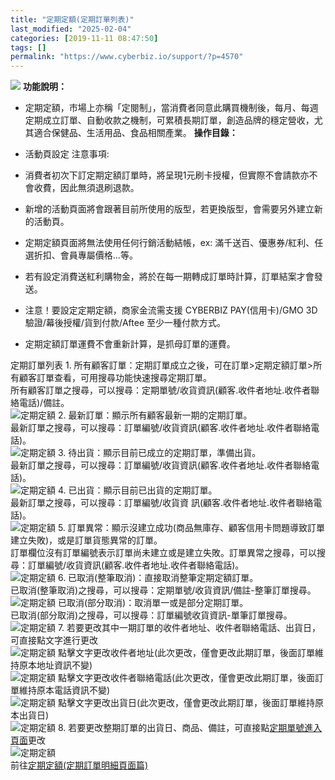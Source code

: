 ```yaml
---
title: "定期定額(定期訂單列表)"
last_modified: "2025-02-04"
categories: [2019-11-11 08:47:50]
tags: []
permalink: "https://www.cyberbiz.io/support/?p=4570"
---
```


![](https://www.cyberbiz.io/support/wp-content/uploads/2021/08/企業版.png)
**功能說明：**  

* 定期定額，市場上亦稱「定閱制」，當消費者同意此購買機制後，每月、每週定期成立訂單、自動收款之機制，可累積長期訂單，創造品牌的穩定營收，尤其適合保健品、生活用品、食品相關產業。
**操作目錄：**

* 活動頁設定
注意事項:  

* 消費者初次下訂定期定額訂單時，將呈現1元刷卡授權，但實際不會請款亦不會收費，因此無須退刷退款。
* 新增的活動頁面將會跟著目前所使用的版型，若更換版型，會需要另外建立新的活動頁。
* 定期定額頁面將無法使用任何行銷活動結帳，ex: 滿千送百、優惠券/紅利、任選折扣、會員專屬價格...等。
* 若有設定消費送紅利購物金，將於在每一期轉成訂單時計算，訂單結案才會發送。
* 注意！要設定定期定額，商家金流需支援 CYBERBIZ PAY(信用卡)/GMO 3D驗證/幕後授權/貨到付款/Aftee 至少一種付款方式。
* 定期定額訂單運費不會重新計算，是抓母訂單的運費。

定期訂單列表 1\. 所有顧客訂單：定期訂單成立之後，可在訂單>定期定額訂單>所有顧客訂單查看，可用搜尋功能快速搜尋定期訂單。  
所有顧客訂單之搜尋，可以搜尋：定期單號/收貨資訊(顧客.收件者地址.收件者聯絡電話)/備註。  
![定期定額](https://www.cyberbiz.co/support/wp-content/uploads/2019/11/定期定額new-14.png) 2\. 最新訂單：顯示所有顧客最新一期的定期訂單。  
最新訂單之搜尋，可以搜尋：訂單編號/收貨資訊(顧客.收件者地址.收件者聯絡電話)。  
![定期定額](https://www.cyberbiz.co/support/wp-content/uploads/2019/11/定期定額new-15.png) 3\. 待出貨：顯示目前已成立的定期訂單，準備出貨。  
最新訂單之搜尋，可以搜尋：訂單編號/收貨資訊(顧客.收件者地址.收件者聯絡電話)。  
![定期定額](https://www.cyberbiz.co/support/wp-content/uploads/2019/11/定期定額new-16.png) 4\. 已出貨：顯示目前已出貨的定期訂單。  
最新訂單之搜尋，可以搜尋：訂單編號/收貨資 訊(顧客.收件者地址.收件者聯絡電話)。  
![定期定額](https://www.cyberbiz.co/support/wp-content/uploads/2019/11/定期定額new-17.png) 5\.
訂單異常：顯示沒建立成功(商品無庫存、顧客信用卡問題導致訂單建立失敗)，或是訂單貨態異常的訂單。  
訂單欄位沒有訂單編號表示訂單尚未建立或是建立失敗。訂單異常之搜尋，可以搜尋：訂單編號/收貨資訊(顧客.收件者地址.收件者聯絡電話)。  
![定期定額](https://www.cyberbiz.co/support/wp-content/uploads/2019/11/定期定額new-18.png) 6\. 已取消(整筆取消)：直接取消整筆定期定額訂單。  
已取消(整筆取消)之搜尋，可以搜尋：定期單號/收貨資訊/備註-整筆訂單搜尋。  
![定期定額](https://www.cyberbiz.co/support/wp-content/uploads/2019/11/定期定額new-19.png) 已取消(部分取消)：取消單一或是部分定期訂單。  
已取消(部分取消)之搜尋，可以搜尋：訂單編號收貨資訊-單筆訂單搜尋。  
![定期定額](https://www.cyberbiz.co/support/wp-content/uploads/2019/11/定期定額new-20.png) 7\.
若要更改其中一期訂單的收件者地址、收件者聯絡電話、出貨日，可直接點文字進行更改  
![定期定額](https://www.cyberbiz.co/support/wp-content/uploads/2019/11/定期定額new-21.png)
點擊文字更改收件者地址(此次更改，僅會更改此期訂單，後面訂單維持原本地址資訊不變)  
![定期定額](https://www.cyberbiz.co/support/wp-content/uploads/2019/11/定期定額new-22.png)
點擊文字更改收件者聯絡電話(此次更改，僅會更改此期訂單，後面訂單維持原本電話資訊不變)  
![定期定額](https://www.cyberbiz.co/support/wp-content/uploads/2019/11/定期定額new-23.png) 點擊文字更改出貨日(此次更改，僅會更改此期訂單，後面訂單維持原本出貨日)  
![定期定額](https://www.cyberbiz.co/support/wp-content/uploads/2019/11/定期定額new-24.png) 8\.
若要更改整期訂單的出貨日、商品、備註，可直接點[定期單號進入頁面](https://www.cyberbiz.co/support/?p=6824)更改  
![定期定額](https://www.cyberbiz.co/support/wp-content/uploads/2019/11/定期定額new-25.png)  
前往[定期定額(定期訂單明細頁面篇)](https://www.cyberbiz.co/support/?p=6824)  

